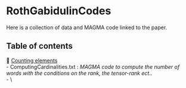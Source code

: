 # RothGabidulinCodes

Here is a collection of data and MAGMA code linked to the paper. 

## Table of contents
:open_file_folder: <ins> Counting elements </ins>\
     - ComputingCardinalities.txt : *MAGMA code to compute the number of words with the conditions on the rank, the tensor-rank ect..*\
     - \

